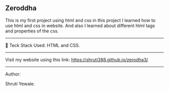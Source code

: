 ﻿<h2>Zeroddha</h2>
This is my first project using html and css in this project I learned how to use html and css in website. And also I learned about different html tags and properties of the css.
<hr>

🚀 Teck Stack Used: HTML and CSS.

<hr>

Visit my website using this link: https://shruti388.github.io/zerodha3/
<hr>

Author:

Shruti Yewale.
